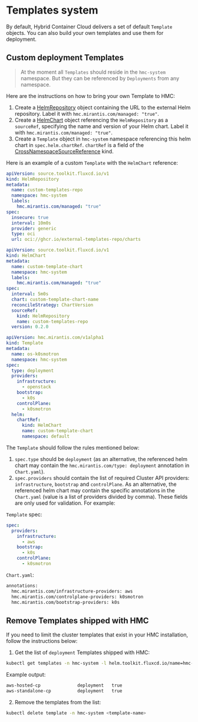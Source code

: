 # Templates system

By default, Hybrid Container Cloud delivers a set of default `Template` objects. You can also build your own templates
and use them for deployment.

## Custom deployment Templates

> At the moment all `Templates` should reside in the `hmc-system` namespace. But they can be referenced
> by `Deployments` from any namespace.

Here are the instructions on how to bring your own Template to HMC:

1. Create a [HelmRepository](https://fluxcd.io/flux/components/source/helmrepositories/) object containing the URL to the
external Helm repository. Label it with `hmc.mirantis.com/managed: "true"`.
2. Create a [HelmChart](https://fluxcd.io/flux/components/source/helmcharts/) object referencing the `HelmRepository` as a
`sourceRef`, specifying the name and version of your Helm chart. Label it with `hmc.mirantis.com/managed: "true"`.
3. Create a `Template` object in `hmc-system` namespace referencing this helm chart in `spec.helm.chartRef`.
`chartRef` is a field of the
[CrossNamespaceSourceReference](https://fluxcd.io/flux/components/helm/api/v2/#helm.toolkit.fluxcd.io/v2.CrossNamespaceSourceReference) kind.

Here is an example of a custom `Template` with the `HelmChart` reference:

```yaml
apiVersion: source.toolkit.fluxcd.io/v1
kind: HelmRepository
metadata:
  name: custom-templates-repo
  namespace: hmc-system
  labels:
    hmc.mirantis.com/managed: "true"
spec:
  insecure: true
  interval: 10m0s
  provider: generic
  type: oci
  url: oci://ghcr.io/external-templates-repo/charts
```

```yaml
apiVersion: source.toolkit.fluxcd.io/v1
kind: HelmChart
metadata:
  name: custom-template-chart
  namespace: hmc-system
  labels:
    hmc.mirantis.com/managed: "true"
spec:
  interval: 5m0s
  chart: custom-template-chart-name
  reconcileStrategy: ChartVersion
  sourceRef:
    kind: HelmRepository
    name: custom-templates-repo
  version: 0.2.0
```

```yaml
apiVersion: hmc.mirantis.com/v1alpha1
kind: Template
metadata:
  name: os-k0smotron
  namespace: hmc-system
spec:
  type: deployment
  providers:
    infrastructure:
      - openstack
    bootstrap:
      - k0s
    controlPlane:
      - k0smotron
  helm:
    chartRef:
      kind: HelmChart
      name: custom-template-chart
      namespace: default
```

The `Template` should follow the rules mentioned below:
1. `spec.type` should be `deployment` (as an alternative, the referenced helm chart may contain the
`hmc.mirantis.com/type: deployment` annotation in `Chart.yaml`).
2. `spec.providers` should contain the list of required Cluster API providers: `infrastructure`, `bootstrap` and
`controlPlane`. As an alternative, the referenced helm chart may contain the specific annotations in the
`Chart.yaml` (value is a list of providers divided by comma). These fields are only used for validation. For example:

`Template` spec:

```yaml
spec:
  providers:
    infrastructure:
      - aws
    bootstrap:
      - k0s
    controlPlane:
      - k0smotron
```

`Chart.yaml`:

```bash
annotations:
  hmc.mirantis.com/infrastructure-providers: aws
  hmc.mirantis.com/controlplane-providers: k0smotron
  hmc.mirantis.com/bootstrap-providers: k0s
```

## Remove Templates shipped with HMC

If you need to limit the cluster templates that exist in your HMC installation, follow the instructions below:

1. Get the list of `deployment` Templates shipped with HMC:

```bash
kubectl get templates -n hmc-system -l helm.toolkit.fluxcd.io/name=hmc-templates  | grep deployment
```

Example output:
```bash
aws-hosted-cp              deployment   true
aws-standalone-cp          deployment   true
```

2. Remove the templates from the list:

```bash
kubectl delete template -n hmc-system <template-name>

```
<!---
TODO: document `--create-template=false` controller flag once the templates are limited to deployment templates only.
-->
